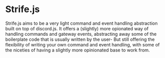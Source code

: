 # Strife.js

Strife.js aims to be a very light command and event handling abstraction built on top of discord.js. It offers a (slightly) more opionated way of handling commands and gateway events, abstracting away some of the boilerplate code that is usually written by the user- But still offering the flexibility of writing your own command and event handling, with some of the niceties of having a slightly more opinionated base to work from.